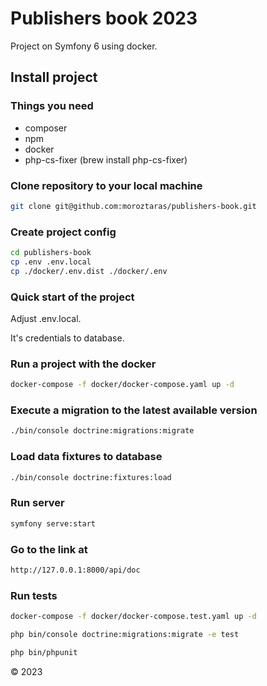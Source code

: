 # Publishers book 2023

Project on Symfony 6 using docker.

## Install project

### Things you need
* composer
* npm
* docker
* php-cs-fixer (brew install php-cs-fixer)

### Clone repository to your local machine
```bash
git clone git@github.com:moroztaras/publishers-book.git
```

### Create project config
```bash
cd publishers-book
cp .env .env.local
cp ./docker/.env.dist ./docker/.env
```
### Quick start of the project

Adjust .env.local.

It's credentials to database.

### Run a project with the docker
```bash
docker-compose -f docker/docker-compose.yaml up -d
```

### Execute a migration to the latest available version
```bash
./bin/console doctrine:migrations:migrate
```

### Load data fixtures to database
```bash
./bin/console doctrine:fixtures:load
```

### Run server
```bash
symfony serve:start
```

### Go to the link at
```bash
http://127.0.0.1:8000/api/doc
```

### Run tests
```bash
docker-compose -f docker/docker-compose.test.yaml up -d
```
```bash
php bin/console doctrine:migrations:migrate -e test
```
```bash
php bin/phpunit
```

© 2023
